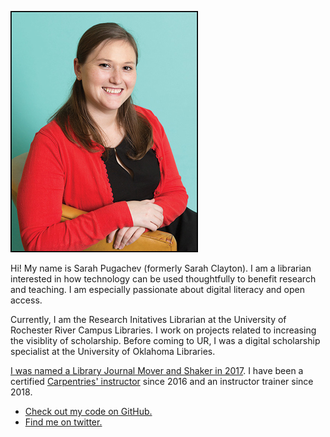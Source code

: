 ![Photo of Sarah](/images/Sarah.jpg)

Hi! My name is Sarah Pugachev (formerly Sarah Clayton). I am a librarian interested in how technology can be used thoughtfully to benefit research and teaching. I am especially passionate about digital literacy and open access.

Currently, I am the Research Initatives Librarian at the University of Rochester River Campus Libraries. I work on projects related to increasing the visiblity of scholarship. Before coming to UR, I was a digital scholarship specialist at the University of Oklahoma Libraries. 

[I was named a Library Journal Mover and Shaker in 2017](https://www.libraryjournal.com/?detailStory=sarah-clayton-movers-shakers-2017-digital-developers#_). I have been a certified [Carpentries' instructor](https://carpentries.org/) since 2016 and an instructor trainer since 2018. 


* <a href="https://github.com/sclayton29" rel="me">Check out my code on GitHub.</a>
* <a href="https://twitter.com/sclayton29" rel="me authn">Find me on twitter.</a>
